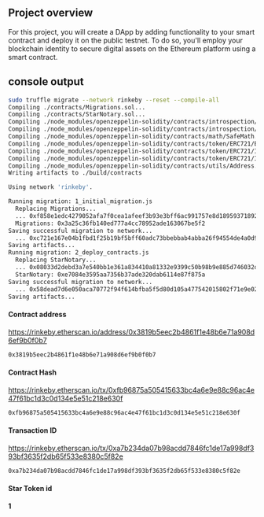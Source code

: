 ## Project overview

For this project, you will create a DApp by adding functionality to your smart contract and deploy it on the public testnet. To do so, you'll employ your blockchain identity to secure digital assets on the Ethereum platform using a smart contract. 


## console output
```bash
sudo truffle migrate --network rinkeby --reset --compile-all
Compiling ./contracts/Migrations.sol...
Compiling ./contracts/StarNotary.sol...
Compiling ./node_modules/openzeppelin-solidity/contracts/introspection/ERC165.sol...
Compiling ./node_modules/openzeppelin-solidity/contracts/introspection/IERC165.sol...
Compiling ./node_modules/openzeppelin-solidity/contracts/math/SafeMath.sol...
Compiling ./node_modules/openzeppelin-solidity/contracts/token/ERC721/ERC721.sol...
Compiling ./node_modules/openzeppelin-solidity/contracts/token/ERC721/IERC721.sol...
Compiling ./node_modules/openzeppelin-solidity/contracts/token/ERC721/IERC721Receiver.sol...
Compiling ./node_modules/openzeppelin-solidity/contracts/utils/Address.sol...
Writing artifacts to ./build/contracts

Using network 'rinkeby'.

Running migration: 1_initial_migration.js
  Replacing Migrations...
  ... 0xf858e1edc4279052afa7f0cea1afeef3b93e3bff6ac991757e8d189593718922
  Migrations: 0x3a25c36fb140ed777a4cc78952ade163067be5f2
Saving successful migration to network...
  ... 0xc721e167e04b1fbd1f25b19bf5bff60adc73bbebbab4abba26f94554de4a0d92
Saving artifacts...
Running migration: 2_deploy_contracts.js
  Replacing StarNotary...
  ... 0x08033d2debd3a7e540bb1e361a834410a81332e9399c50b98b9e885d746032d3
  StarNotary: 0xe7084e3595aa7356b37ade320dab6114e87f875a
Saving successful migration to network...
  ... 0x58dead7d6e050aca70772f94f614bfba5f5d80d105a477542015802f71e9e02f
Saving artifacts...
```

#### Contract address

https://rinkeby.etherscan.io/address/0x3819b5eec2b4861f1e48b6e71a908d6ef9b0f0b7
```bash
0x3819b5eec2b4861f1e48b6e71a908d6ef9b0f0b7
```

#### Contract Hash

https://rinkeby.etherscan.io/tx/0xfb96875a505415633bc4a6e9e88c96ac4e47f61bc1d3c0d134e5e51c218e630f
```bash
0xfb96875a505415633bc4a6e9e88c96ac4e47f61bc1d3c0d134e5e51c218e630f
```

#### Transaction ID

https://rinkeby.etherscan.io/tx/0xa7b234da07b98acdd7846fc1de17a998df393bf3635f2db65f533e8380c5f82e
```bash
0xa7b234da07b98acdd7846fc1de17a998df393bf3635f2db65f533e8380c5f82e
```

#### Star Token id

**1**
